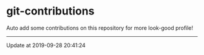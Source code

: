 # git-contributions

Auto add some contributions on this repository for more look-good profile!

---

Update at 2019-09-28 20:41:24
